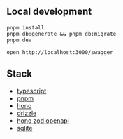 ## Local development

```
pnpm install
pnpm db:generate && pnpm db:migrate
pnpm dev
```

```
open http://localhost:3000/swagger
```

## Stack

- [typescript](https://www.typescriptlang.org/)
- [pnpm](https://pnpm.io/)
- [hono](https://hono.dev/)
- [drizzle](https://orm.drizzle.team/)
- [hono zod openapi](https://hono.dev/snippets/zod-openapi)
- [sqlite](https://www.sqlite.org)

